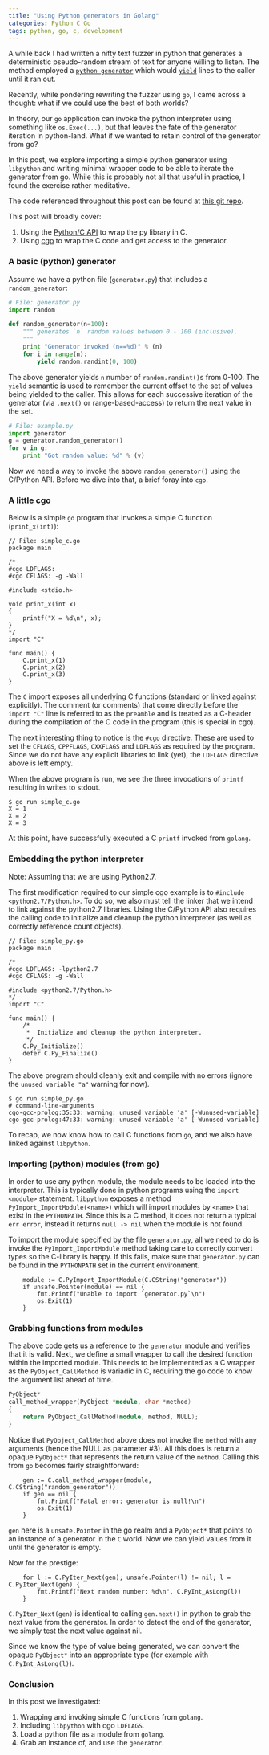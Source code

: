 ```yaml
---
title: "Using Python generators in Golang"
categories: Python C Go
tags: python, go, c, development
---
```


A while back I had written a nifty text fuzzer in python that generates a  deterministic pseudo-random stream of text for anyone willing to listen. The method employed a [`python generator`](https://wiki.python.org/moin/Generators) which would [`yield`]() lines to the caller until it ran out.

Recently, while pondering rewriting the fuzzer using `go`, I came across a thought: what if we could use the best of both worlds?

In theory, our `go` application can invoke the python interpreter using something like `os.Exec(...)`, but that leaves the fate of the generator iteration in python-land. What if we wanted to retain control of the generator from go?

In this post, we explore importing a simple python generator using `libpython` and writing minimal wrapper code to be able to iterate the generator from go. While this is probably not all that useful in practice, I found the exercise rather meditative.

The code referenced throughout this post can be found at [this git repo](https://github.com/sabhiram/py-c-go).

This post will broadly cover:
1. Using the [Python/C API](https://docs.python.org/2/c-api/index.html) to wrap the py library in C.
2. Using [cgo](https://golang.org/cmd/cgo/) to wrap the C code and get access to the generator.

### A basic (python) generator

Assume we have a python file (`generator.py`) that includes a `random_generator`:

```python
# File: generator.py
import random

def random_generator(n=100):
    """ generates `n` random values between 0 - 100 (inclusive).
    """
    print "Generator invoked (n==%d)" % (n)
    for i in range(n):
        yield random.randint(0, 100)
```

The above generator yields `n` number of `random.randint()`s from 0-100. The `yield` semantic is used to remember the current offset to the set of values being yielded to the caller. This allows for each successive iteration of the generator (via `.next()` or range-based-access) to return the next value in the set.

```python
# File: example.py
import generator
g = generator.random_generator()
for v in g:
    print "Got random value: %d" % (v)
```

Now we need a way to invoke the above `random_generator()` using the C/Python API. Before we dive into that, a brief foray into `cgo`.

### A little cgo

Below is a simple `go` program that invokes a simple C function (`print_x(int)`):

```golang
// File: simple_c.go
package main

/*
#cgo LDFLAGS:
#cgo CFLAGS: -g -Wall

#include <stdio.h>

void print_x(int x)
{
    printf("X = %d\n", x);
}
*/
import "C"

func main() {
    C.print_x(1)
    C.print_x(2)
    C.print_x(3)
}
```

The `C` import exposes all underlying C functions (standard or linked against explicitly). The comment (or comments) that come directly before the `import "C"` line is referred to as the `preamble` and is treated as a C-header during the compilation of the C code in the program (this is special in cgo).

The next interesting thing to notice is the `#cgo` directive. These are used to set the `CFLAGS`, `CPPFLAGS`, `CXXFLAGS` and `LDFLAGS` as required by the program. Since we do not have any explicit libraries to link (yet), the `LDFLAGS` directive above is left empty.

When the above program is run, we see the three invocations of `printf` resulting in writes to stdout.

```shell
$ go run simple_c.go
X = 1
X = 2
X = 3
```

At this point, have successfully executed a C `printf` invoked from `golang`.

### Embedding the python interpreter

Note: Assuming that we are using Python2.7.

The first modification required to our simple cgo example is to `#include <python2.7/Python.h>`. To do so, we also must tell the linker that we intend to link against the python2.7 libraries. Using the C/Python API also requires the calling code to initialize and cleanup the python interpreter (as well as correctly reference count objects).

```golang
// File: simple_py.go
package main

/*
#cgo LDFLAGS: -lpython2.7
#cgo CFLAGS: -g -Wall

#include <python2.7/Python.h>
*/
import "C"

func main() {
    /*
     *  Initialize and cleanup the python interpreter.
     */
    C.Py_Initialize()
    defer C.Py_Finalize()
}
```

The above program should cleanly exit and compile with no errors (ignore the `unused variable "a"` warning for now).

```shell
$ go run simple_py.go
# command-line-arguments
cgo-gcc-prolog:35:33: warning: unused variable 'a' [-Wunused-variable]
cgo-gcc-prolog:47:33: warning: unused variable 'a' [-Wunused-variable]
```

To recap, we now know how to call C functions from `go`, and we also have linked against `libpython`.

### Importing (python) modules (from go)

In order to use any python module, the module needs to be loaded into the interpreter. This is typically done in python programs using the `import <module>` statement. `libpython` exposes a method `PyImport_ImportModule(<name>)` which will import modules by `<name>` that exist in the `PYTHONPATH`. Since this is a C method, it does not return a typical `err error`, instead it returns `null -> nil` when the module is not found.

To import the module specified by the file `generator.py`, all we need to do is invoke the `PyImport_ImportModule` method taking care to correctly convert types so the C-library is happy. If this fails, make sure that `generator.py` can be found in the `PYTHONPATH` set in the current environment.

```golang
    module := C.PyImport_ImportModule(C.CString("generator"))
    if unsafe.Pointer(module) == nil {
        fmt.Printf("Unable to import `generator.py`\n")
        os.Exit(1)
    }
```

### Grabbing functions from modules

The above code gets us a reference to the `generator` module and verifies that it is valid.  Next, we define a small wrapper to call the desired function within the imported module. This needs to be implemented as a C wrapper as the `PyObject_CallMethod` is variadic in C, requiring the go code to know the argument list ahead of time.

```c++
PyObject*
call_method_wrapper(PyObject *module, char *method)
{
    return PyObject_CallMethod(module, method, NULL);
}
```

Notice that `PyObject_CallMethod` above does not invoke the `method` with any arguments (hence the NULL as parameter #3). All this does is return a opaque `PyObject*` that represents the return value of the `method`. Calling this from `go` becomes fairly straightforward:

```golang
    gen := C.call_method_wrapper(module, C.CString("random_generator"))
    if gen == nil {
        fmt.Printf("Fatal error: generator is null!\n")
        os.Exit(1)
    }
```

`gen` here is a `unsafe.Pointer` in the go realm and a `PyObject*` that points to an instance of a generator in the `C` world.  Now we can yield values from it until the generator is empty.

Now for the prestige:

```golang
    for l := C.PyIter_Next(gen); unsafe.Pointer(l) != nil; l = C.PyIter_Next(gen) {
        fmt.Printf("Next random number: %d\n", C.PyInt_AsLong(l))
    }
```

`C.PyIter_Next(gen)` is identical to calling `gen.next()` in python to grab the next value from the generator. In order to detect the end of the generator, we simply test the next value against nil.

Since we know the type of value being generated, we can convert the opaque `PyObject*` into an appropriate type (for example with `C.PyInt_AsLong(l)`).

### Conclusion

In this post we investigated:
1. Wrapping and invoking simple C functions from `golang`.
2. Including `libpython` with cgo `LDFLAGS`.
3. Load a python file as a module from `golang`.
4. Grab an instance of, and use the `generator`.

